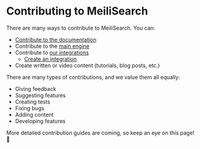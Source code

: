 # Contributing to MeiliSearch

There are many ways to contribute to MeiliSearch. You can:

- [Contribute to the documentation](/learn/contributing/contributing_to_docs.md)
- Contribute to the [main engine](https://github.com/meilisearch/MeiliSearch/blob/master/CONTRIBUTING.md)
- Contribute to [our integrations](https://github.com/meilisearch/integration-guides)
  - [Create an integration](https://github.com/meilisearch/integration-guides#building-an-integration)
- Create written or video content (tutorials, blog posts, etc.)

There are many types of contributions, and we value them all equally:

- Giving feedback
- Suggesting features
- Creating tests
- Fixing bugs
- Adding content
- Developing features

More detailed contribution guides are coming, so keep an eye on this page! 👀
